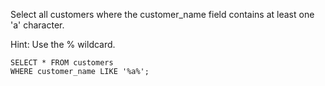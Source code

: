 Select all customers where the customer_name field contains at least one 'a' character.

Hint: Use the % wildcard.

    SELECT * FROM customers
    WHERE customer_name LIKE '%a%';
